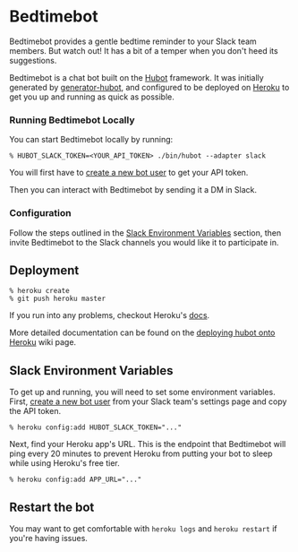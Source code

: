 # Bedtimebot

Bedtimebot provides a gentle bedtime reminder to your Slack team members.
But watch out! It has a bit of a temper when you don't heed its suggestions.

Bedtimebot is a chat bot built on the [Hubot][hubot] framework. It was
initially generated by [generator-hubot][generator-hubot], and configured to be
deployed on [Heroku][heroku] to get you up and running as quick as possible.

[heroku]: http://www.heroku.com
[hubot]: http://hubot.github.com
[generator-hubot]: https://github.com/github/generator-hubot

### Running Bedtimebot Locally

You can start Bedtimebot locally by running:

    % HUBOT_SLACK_TOKEN=<YOUR_API_TOKEN> ./bin/hubot --adapter slack

You will first have to [create a new bot user](#slack-environment-variables) to
get your API token.

Then you can interact with Bedtimebot by sending it a DM in Slack.

### Configuration

Follow the steps outlined in the [Slack Environment Variables](#slack-environment-variables)
section, then invite Bedtimebot to the Slack channels you would like it to
participate in.

## Deployment

    % heroku create
    % git push heroku master

If you run into any problems, checkout Heroku's [docs][heroku-node-docs].

More detailed documentation can be found on the [deploying hubot onto
Heroku][deploy-heroku] wiki page.

[heroku-node-docs]: http://devcenter.heroku.com/articles/node-js
[deploy-heroku]: https://github.com/github/hubot/blob/master/docs/deploying/heroku.md

## Slack Environment Variables

To get up and running, you will need to set some environment variables.
First, [create a new bot user][new-bot-user] from your Slack team's settings
page and copy the API token.

    % heroku config:add HUBOT_SLACK_TOKEN="..."

Next, find your Heroku app's URL. This is the endpoint that Bedtimebot will
ping every 20 minutes to prevent Heroku from putting your bot to sleep while
using Heroku's free tier.

    % heroku config:add APP_URL="..."

[new-bot-user]: https://my.slack.com/services/new/bot

## Restart the bot

You may want to get comfortable with `heroku logs` and `heroku restart` if
you're having issues.
